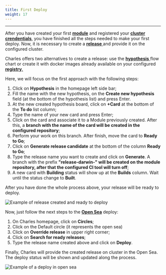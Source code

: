 ```yaml
---
title: First Deploy
weight: 17
---
```


---

After you have created your first [**module**](creating-your-first-module) and registered your [**cluster crendentials**,](defining-a-workspace/configuracoes-de-deploy) you have finished all the steps needed to make your first deploy. Now, it is necessary to create a [**release** ](../../../reference/release)and provide it on the configured cluster.

Charles offers two alternatives to create a release: use the [**hypothesis** ](../../reference/hyphotesis)flow chart or create it with docker images already available on your configured [**registry**.](defining-a-workspace/docker-registry)

Here, we will focus on the first approach with the following steps:

1. Click on **Hypothesis** in the homepage left side bar; 
2. Fill the name with the new hypothesis, on the **Create new hypothesis** field \(at the bottom of the hypothesis list\) and press Enter.
3. At the new created hypothesis board, click on **+Card** at the bottom of the **To do** list column;
4. Type the name of your new card and press Enter; 
5. Click on the card and associate it to a Module previously created. After this, a **branch with the name of the card will be created in the configured repository**; 
6. Perform your work on this branch. After finish, move the card to **Ready to Go**; 
7. Click on **Generate release candidate** at the bottom of the column **Ready to Go**;
8. Type the release name you want to create and click on **Generate**. A branch with the prefix **"release-darwin-" will be created on the module repository, after that the configured CI tool will turn off**;
9. A new card with **Building** status will show up at the **Builds** column. Wait until the status change to **Built**. 

After you have done the whole process above, your release will be ready to deploy.

![Example of release created and ready to deploy](/v0.2.x/shared/primeiro_deploy-1-%20%282%29%20%282%29.png)

Now, just follow the next steps to the [**Open Sea**](https://docs.charlescd.io/key-concepts) deploy:

1. On Charles homepage, click on **Circles**; 
2. Click on the Default circle \(it represents the open sea\) 
3. Click on **Override release** in upper right corner; 
4. Click on **Search for ready releases**;
5. Type the release name created above and click on **Deploy**.

Finally, Charles will provide the created release on cluster in the Open Sea. The deploy status will be shown and updated along the process.

![Example of a deploy in open sea](/v0.2.x/shared/primeiro-deploy%20%281%29%20%281%29%20%282%29.gif)
